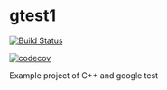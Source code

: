 # gtest1
[![Build Status](https://travis-ci.com/richardece/gtest1.svg?branch=travis)](https://travis-ci.com/richardece/gtest1)

[![codecov](https://codecov.io/gh/richardece/gtest1/branch/master/graph/badge.svg)](https://codecov.io/gh/richardece/gtest1)

Example project of C++ and google test
